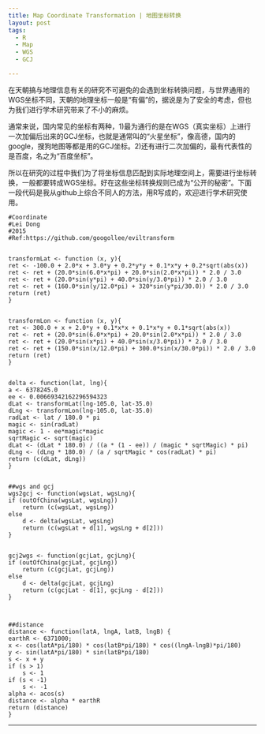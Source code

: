 ```yaml
---
title: Map Coordinate Transformation | 地图坐标转换
layout: post
tags:
  - R
  - Map
  - WGS
  - GCJ

---
```


在天朝搞与地理信息有关的研究不可避免的会遇到坐标转换问题，与世界通用的WGS坐标不同，天朝的地理坐标一般是“有偏”的，据说是为了安全的考虑，但也为我们进行学术研究带来了不小的麻烦。

通常来说，国内常见的坐标有两种，1)最为通行的是在WGS（真实坐标）上进行一次加偏后出来的GCJ坐标，也就是通常叫的“火星坐标”，像高德，国内的google，搜狗地图等都是用的GCJ坐标。2)还有进行二次加偏的，最有代表性的是百度，名之为“百度坐标”。

所以在研究的过程中我们为了将坐标信息匹配到实际地理空间上，需要进行坐标转换，一般都要转成WGS坐标。好在这些坐标转换规则已成为“公开的秘密”。下面一段代码是我从github上综合不同人的方法，用R写成的，欢迎进行学术研究使用。
		
	#Coordinate
	#Lei Dong
	#2015
	#Ref:https://github.com/googollee/eviltransform


	transformLat <- function (x, y){
	ret <- -100.0 + 2.0*x + 3.0*y + 0.2*y*y + 0.1*x*y + 0.2*sqrt(abs(x))
	ret <- ret + (20.0*sin(6.0*x*pi) + 20.0*sin(2.0*x*pi)) * 2.0 / 3.0
	ret <- ret + (20.0*sin(y*pi) + 40.0*sin(y/3.0*pi)) * 2.0 / 3.0
	ret <- ret + (160.0*sin(y/12.0*pi) + 320*sin(y*pi/30.0)) * 2.0 / 3.0
	return (ret)
	}


	transformLon <- function (x, y){
	ret <- 300.0 + x + 2.0*y + 0.1*x*x + 0.1*x*y + 0.1*sqrt(abs(x))
	ret <- ret + (20.0*sin(6.0*x*pi) + 20.0*sin(2.0*x*pi)) * 2.0 / 3.0
	ret <- ret + (20.0*sin(x*pi) + 40.0*sin(x/3.0*pi)) * 2.0 / 3.0
	ret <- ret + (150.0*sin(x/12.0*pi) + 300.0*sin(x/30.0*pi)) * 2.0 / 3.0
	return (ret)
	}


	delta <- function(lat, lng){
  	a <- 6378245.0
  	ee <- 0.00669342162296594323
  	dLat <- transformLat(lng-105.0, lat-35.0)
  	dLng <- transformLon(lng-105.0, lat-35.0)
  	radLat <- lat / 180.0 * pi
  	magic <- sin(radLat)
  	magic <- 1 - ee*magic*magic
  	sqrtMagic <- sqrt(magic)
  	dLat <- (dLat * 180.0) / ((a * (1 - ee)) / (magic * sqrtMagic) * pi)
  	dLng <- (dLng * 180.0) / (a / sqrtMagic * cos(radLat) * pi)
  	return (c(dLat, dLng))
	}


	##wgs and gcj
	wgs2gcj <- function(wgsLat, wgsLng){
  	if (outOfChina(wgsLat, wgsLng))
    	return (c(wgsLat, wgsLng))
  	else
    	d <- delta(wgsLat, wgsLng)
    	return (c(wgsLat + d[1], wgsLng + d[2]))
	}
  

	gcj2wgs <- function(gcjLat, gcjLng){
  	if (outOfChina(gcjLat, gcjLng))
    	return (c(gcjLat, gcjLng))
  	else
    	d <- delta(gcjLat, gcjLng)
    	return (c(gcjLat - d[1], gcjLng - d[2]))
	}



	##distance
	distance <- function(latA, lngA, latB, lngB) {
  	earthR <- 6371000;
  	x <- cos(latA*pi/180) * cos(latB*pi/180) * cos((lngA-lngB)*pi/180)
  	y <- sin(latA*pi/180) * sin(latB*pi/180)
  	s <- x + y
  	if (s > 1)
    	s <- 1
  	if (s < -1)
    	s <- -1
  	alpha <- acos(s)
  	distance <- alpha * earthR
  	return (distance)
	}


***

